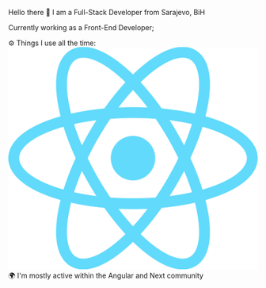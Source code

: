 Hello there 👋
I am a Full-Stack Developer from Sarajevo, BiH

Currently working as a Front-End Developer;

⚙️ Things I use all the time: 
![React](https://github.com/anurpeljto/anurpeljto/blob/main/react.png)
🌍 I'm mostly active within the Angular and Next community

